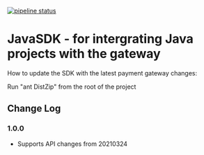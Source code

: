 [![pipeline status](https://gitlab.com/altapay/aux/javasdk/badges/master/pipeline.svg)](https://gitlab.com/altapay/aux/javasdk/-/commits/master)

# JavaSDK - for intergrating Java projects with the gateway

 How to update the SDK with the latest payment gateway changes: 
 
Run "ant DistZip" from the root of the project

## Change Log

### 1.0.0

- Supports API changes from 20210324